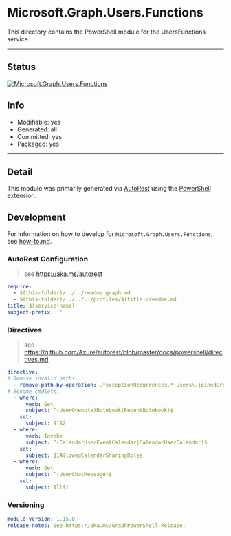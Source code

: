 <!-- region Generated -->
# Microsoft.Graph.Users.Functions
This directory contains the PowerShell module for the UsersFunctions service.

---
## Status
[![Microsoft.Graph.Users.Functions](https://img.shields.io/powershellgallery/v/Microsoft.Graph.Users.Functions.svg?style=flat-square&label=Microsoft.Graph.Users.Functions "Microsoft.Graph.Users.Functions")](https://www.powershellgallery.com/packages/Microsoft.Graph.Users.Functions/)

## Info
- Modifiable: yes
- Generated: all
- Committed: yes
- Packaged: yes

---
## Detail
This module was primarily generated via [AutoRest](https://github.com/Azure/autorest) using the [PowerShell](https://github.com/Azure/autorest.powershell) extension.

## Development
For information on how to develop for `Microsoft.Graph.Users.Functions`, see [how-to.md](how-to.md).
<!-- endregion -->

### AutoRest Configuration

> see https://aka.ms/autorest

``` yaml
require:
  - $(this-folder)/../../readme.graph.md
  - $(this-folder)/../../../profiles/$(title)/readme.md
title: $(service-name)
subject-prefix: ''

```

### Directives

> see https://github.com/Azure/autorest/blob/master/docs/powershell/directives.md

``` yaml
directive:
# Remove invalid paths.
  - remove-path-by-operation: .*exceptionOccurrences.*|users\.joinedGroups.*|users\.joinedTeams.*|users\.onenote\..*.parent.*|users.*\.calendarView.*|.*\.notebooks\.section.*|.*\.sectionGroups.section.*|.*\.sections\.pages.*|users\.calendar\.events\..*|users\.calendarGroups\.calendars|users\.calendars\.events\..*|users\.events\.calendar\..*|users\.pendingAccessReviewInstances\.stages\.decisions.*|users\.pendingAccessReviewInstances(\.decisions|\.stages\.decisions)\.instance.*
# Rename cmdlets.
  - where:
      verb: Get
      subject: ^(UserOnenote)Notebook(RecentNotebook)$
    set:
      subject: $1$2
  - where:
      verb: Invoke
      subject: ^(CalendarUserEventCalendar|CalendarUserCalendar)$
    set:
      subject: $1AllowedCalendarSharingRoles
  - where:
      verb: Get
      subject: ^(UserChatMessage)$
    set:
      subject: All$1
```
### Versioning

``` yaml
module-version: 1.15.0
release-notes: See https://aka.ms/GraphPowerShell-Release.
```
